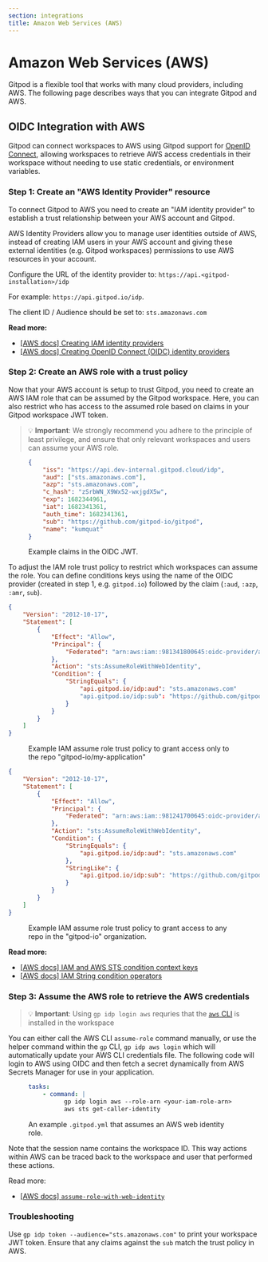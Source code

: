 ```yaml
---
section: integrations
title: Amazon Web Services (AWS)
---
```


# Amazon Web Services (AWS)

Gitpod is a flexible tool that works with many cloud providers, including AWS. The following page describes ways that you can integrate Gitpod and AWS.

## OIDC Integration with AWS

Gitpod can connect workspaces to AWS using Gitpod support for [OpenID Connect](/docs/configure/workspaces/oidc), allowing workspaces to retrieve AWS access credentials in their workspace without needing to use static credentials, or environment variables.

### Step 1: Create an "AWS Identity Provider" resource

To connect Gitpod to AWS you need to create an "IAM identity provider" to establish a trust relationship between your AWS account and Gitpod.

AWS Identity Providers allow you to manage user identities outside of AWS, instead of creating IAM users in your AWS account and giving these external identities (e.g. Gitpod workspaces) permissions to use AWS resources in your account.

Configure the URL of the identity provider to: `https://api.<gitpod-installation>/idp`

For example: `https://api.gitpod.io/idp`.

The client ID / Audience should be set to: `sts.amazonaws.com`

**Read more:**

-   [[AWS docs] Creating IAM identity providers](https://docs.aws.amazon.com/IAM/latest/UserGuide/id_roles_providers_create.html)
-   [[AWS docs] Creating OpenID Connect (OIDC) identity providers](https://docs.aws.amazon.com/IAM/latest/UserGuide/id_roles_providers_create_oidc.html)

### Step 2: Create an AWS role with a trust policy

Now that your AWS account is setup to trust Gitpod, you need to create an AWS IAM role that can be assumed by the Gitpod workspace. Here, you can also restrict who has access to the assumed role based on claims in your Gitpod workspace JWT token.

> 💡 **Important**: We strongly recommend you adhere to the principle of least privilege, and ensure that only relevant workspaces and users can assume your AWS role.

<figure>

```json
{
	"iss": "https://api.dev-internal.gitpod.cloud/idp",
	"aud": ["sts.amazonaws.com"],
	"azp": "sts.amazonaws.com",
	"c_hash": "zSrbWN_X9Wx52-wxjgdX5w",
	"exp": 1682344961,
	"iat": 1682341361,
	"auth_time": 1682341361,
	"sub": "https://github.com/gitpod-io/gitpod",
	"name": "kumquat"
}
```

  <figcaption>
    Example claims in the OIDC JWT.
  </figcaption>
</figure>

To adjust the IAM role trust policy to restrict which workspaces can assume the role. You can define conditions keys using the name of the OIDC provider (created in step 1, e.g. `gitpod.io`) followed by the claim (`:aud`, `:azp`, `:amr`, `sub`).

```json
{
    "Version": "2012-10-17",
    "Statement": [
        {
            "Effect": "Allow",
            "Principal": {
                "Federated": "arn:aws:iam::981341800645:oidc-provider/api.gitpod.io/idp"
            },
            "Action": "sts:AssumeRoleWithWebIdentity",
            "Condition": {
                "StringEquals": {
                    "api.gitpod.io/idp:aud": "sts.amazonaws.com"
                    "api.gitpod.io/idp:sub": "https://github.com/gitpod-io/my-application"
                }
            }
        }
    ]
}
```

<figure>
<figcaption>
    Example IAM assume role trust policy to grant access only to the repo "gitpod-io/my-application"
  </figcaption>
</figure>

```json
{
	"Version": "2012-10-17",
	"Statement": [
		{
			"Effect": "Allow",
			"Principal": {
				"Federated": "arn:aws:iam::981241700645:oidc-provider/api.gitpod.io/idp"
			},
			"Action": "sts:AssumeRoleWithWebIdentity",
			"Condition": {
				"StringEquals": {
					"api.gitpod.io/idp:aud": "sts.amazonaws.com"
				},
				"StringLike": {
					"api.gitpod.io/idp:sub": "https://github.com/gitpod-io/*"
				}
			}
		}
	]
}
```

<figure>
<figcaption>
    Example IAM assume role trust policy to grant access to any repo in the "gitpod-io" organization.
  </figcaption>
</figure>

**Read more:**

-   [[AWS docs] IAM and AWS STS condition context keys](https://docs.aws.amazon.com/IAM/latest/UserGuide/reference_policies_iam-condition-keys.html)
-   [[AWS docs] IAM String condition operators](https://docs.aws.amazon.com/IAM/latest/UserGuide/reference_policies_elements_condition_operators.html#Conditions_String)

### Step 3: Assume the AWS role to retrieve the AWS credentials

> 💡 **Important**: Using `gp idp login aws` requries that the [`aws` CLI](https://aws.amazon.com/cli/) is installed in the workspace

You can either call the AWS CLI `assume-role` command manually, or use the helper command within the `gp` CLI, `gp idp aws login` which will automatically update your AWS CLI credentials file.
The following code will login to AWS using OIDC and then fetch a secret dynamically from AWS Secrets Manager for use in your application.

<figure>

```yaml
tasks:
    - command: |
          gp idp login aws --role-arn <your-iam-role-arn>
          aws sts get-caller-identity
```

  <figcaption>
    An example <code>.gitpod.yml</code> that assumes an AWS web identity role.
  </figcaption>
</figure>

Note that the session name contains the workspace ID. This way actions within AWS can be traced back to the workspace and user that performed these actions.

Read more:

-   [[AWS docs] `assume-role-with-web-identity`](https://docs.aws.amazon.com/cli/latest/reference/sts/assume-role-with-web-identity.html)

### Troubleshooting

Use `gp idp token --audience="sts.amazonaws.com"` to print your workspace JWT token. Ensure that any claims against the `sub` match the trust policy in AWS.
